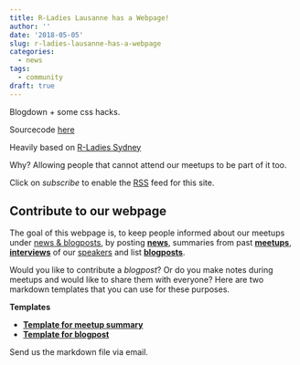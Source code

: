 ```yaml
---
title: R-Ladies Lausanne has a Webpage!
author: ''
date: '2018-05-05'
slug: r-ladies-lausanne-has-a-webpage
categories:
  - news
tags:
  - community
draft: true
---
```



Blogdown + some css hacks.  

Sourcecode [here](sinarueeger/webpage-rladies)

Heavily based on [R-Ladies Sydney](https://rladiessydney.org/posts/contribute-a-post/)

Why? Allowing people that cannot attend our meetups to be part of it too. 


Click on *subscribe* to enable the [RSS](https://rladieslausanne.github.io/index.xml) feed for this site.


## Contribute to our webpage

The goal of this webpage is, to keep people informed about our meetups under [news & blogposts](/categories/posts/), by posting  [**news**](/categories/news/), summaries from past [**meetups**](/categories/meetup/), [**interviews**](/categories/interview/) of our [speakers](/community/#speakers) and list [**blogposts**](/categories/blogpost/).

Would you like to contribute a *blogpost*? Or do you make notes during meetups and would like to share them with everyone? Here are two markdown templates that you can use for these purposes. 

**Templates**

- [**Template for meetup summary**](/files/template/template_meetup.md)
- [**Template for blogpost**](/files/template/template_blogpost.md)

Send us the markdown file via email.
